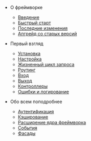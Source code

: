 * О фреймворке
  * [Введение](/docs/introduction)
  * [Быстрый старт](/docs/quick)
  * [Последние изменения](/docs/releases)
  * [Апгрейд со старых версий](/docs/upgrade)

* Первый взгляд
  * [Установка](/docs/installation)
  * [Настройка](/docs/configuration)
  * [Жизненный цикл запроса](/docs/lifecycle)
  * [Роутинг](/docs/routing)
  * [Вход](/docs/requests)
  * [Выход](/docs/responses)
  * [Контроллеры](/docs/controllers)
  * [Ошибки и логирование](/docs/errors)

* Обо всем поподробнее
  * [Аутентификация](/docs/security)
  * [Кэширование](/docs/cache)
  * [Расширение ядра фреймворка](/docs/extending)
  * [События](/docs/events)
  * [Фасады](/docs/facades)
